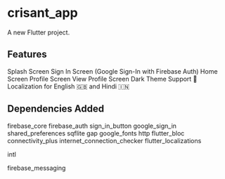 # crisant_app

A new Flutter project.

## Features

Splash Screen
Sign In Screen (Google Sign-In with Firebase Auth)
Home Screen
Profile Screen
View Profile Screen
Dark Theme Support 🌙
Localization for English 🇬🇧 and Hindi 🇮🇳

## Dependencies Added
firebase_core
firebase_auth
sign_in_button
google_sign_in
shared_preferences
sqflite
gap
google_fonts
http
flutter_bloc
connectivity_plus
internet_connection_checker
flutter_localizations

intl

firebase_messaging
